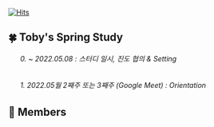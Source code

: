[![Hits](https://hits.seeyoufarm.com/api/count/incr/badge.svg?url=https://github.com/leechun1095/Toby-s_Spring_Study&count_bg=%233DBCC8&title_bg=%23555555&icon=&icon_color=%23E7E7E7&title=hits&edge_flat=false)](https://hits.seeyoufarm.com)

## 🍀 Toby's Spring Study
###### &nbsp;&nbsp;&nbsp;&nbsp;&nbsp; 0. ~ 2022.05.08 : 스터디 일시, 진도 협의 & Setting
###### &nbsp;&nbsp;&nbsp;&nbsp;&nbsp; 1️. 2022.05월 2째주 또는 3째주 (Google Meet) : Orientation  

## 🏅 Members
